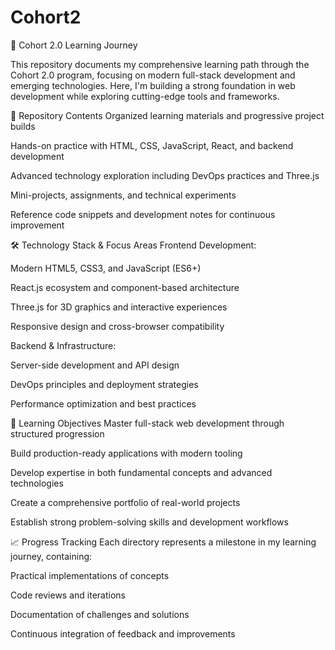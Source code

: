 ﻿# Cohort2





🚀 Cohort 2.0 Learning Journey

This repository documents my comprehensive learning path through the Cohort 2.0 program, focusing on modern full-stack development and emerging technologies. Here, I'm building a strong foundation in web development while exploring cutting-edge tools and frameworks.

🧠 Repository Contents Organized learning materials and progressive project builds

Hands-on practice with HTML, CSS, JavaScript, React, and backend development

Advanced technology exploration including DevOps practices and Three.js

Mini-projects, assignments, and technical experiments

Reference code snippets and development notes for continuous improvement

🛠️ Technology Stack & Focus Areas Frontend Development:

Modern HTML5, CSS3, and JavaScript (ES6+)

React.js ecosystem and component-based architecture

Three.js for 3D graphics and interactive experiences

Responsive design and cross-browser compatibility

Backend & Infrastructure:

Server-side development and API design

DevOps principles and deployment strategies

Performance optimization and best practices

🎯 Learning Objectives Master full-stack web development through structured progression

Build production-ready applications with modern tooling

Develop expertise in both fundamental concepts and advanced technologies

Create a comprehensive portfolio of real-world projects

Establish strong problem-solving skills and development workflows

📈 Progress Tracking Each directory represents a milestone in my learning journey, containing:

Practical implementations of concepts

Code reviews and iterations

Documentation of challenges and solutions

Continuous integration of feedback and improvements
